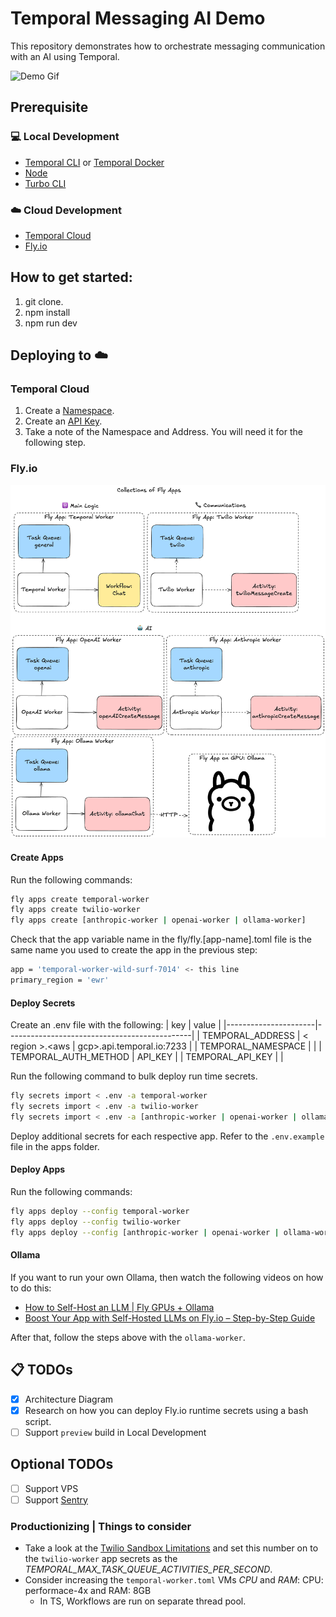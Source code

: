 # Temporal Messaging AI Demo

This repository demonstrates how to orchestrate messaging communication with an AI using Temporal.

![Demo Gif](./assets/Temporal-Messaging-AI-Demo.gif)

## Prerequisite

### 💻 Local Development

- [Temporal CLI](https://docs.temporal.io/cli) or [Temporal Docker](https://github.com/temporalio/docker-compose)
- [Node](https://nodejs.org/en)
- [Turbo CLI](https://turbo.build/repo/docs/getting-started/installation#installing-turbo)

### ☁️ Cloud Development

- [Temporal Cloud](https://temporal.io/get-cloud)
- [Fly.io](https://fly.io/)

## How to get started:

1. git clone.
1. npm install
1. npm run dev

## Deploying to ☁️

### Temporal Cloud

1. Create a [Namespace](https://docs.temporal.io/namespaces).
1. Create an [API Key](https://docs.temporal.io/cloud/api-keys).
1. Take a note of the Namespace and Address. You will need it for the following step.

### Fly.io

![Architecture Diagram](./assets/Architecture-Diagram.png)

#### Create Apps

Run the following commands:
```sh
fly apps create temporal-worker
fly apps create twilio-worker
fly apps create [anthropic-worker | openai-worker | ollama-worker]
```

Check that the app variable name in the fly/fly.[app-name].toml file is the same name you used to create the app in the previous step:
```sh
app = 'temporal-worker-wild-surf-7014' <- this line
primary_region = 'ewr'
```

#### Deploy Secrets

Create an .env file with the following:
| key                  | value                                        |
|----------------------|----------------------------------------------|
| TEMPORAL_ADDRESS     | < region >.<aws \| gcp>.api.temporal.io:7233 |
| TEMPORAL_NAMESPACE   | <your namespace>                             |
| TEMPORAL_AUTH_METHOD | API_KEY                                      |
| TEMPORAL_API_KEY     | <your api key>                               |

Run the following command to bulk deploy run time secrets.
```sh
fly secrets import < .env -a temporal-worker
fly secrets import < .env -a twilio-worker
fly secrets import < .env -a [anthropic-worker | openai-worker | ollama-worker]
```

Deploy additional secrets for each respective app. Refer to the `.env.example` file in the apps folder.

#### Deploy Apps

Run the following commands:
```sh
fly apps deploy --config temporal-worker
fly apps deploy --config twilio-worker
fly apps deploy --config [anthropic-worker | openai-worker | ollama-worker]
```

#### Ollama

If you want to run your own Ollama, then watch the following videos on how to do this: 
- [How to Self-Host an LLM | Fly GPUs + Ollama](https://youtu.be/T1yVMs7P-Ng?si=w06-NQEO7qwvAcm8)
- [Boost Your App with Self-Hosted LLMs on Fly.io – Step-by-Step Guide](https://youtu.be/qGucJNu4CD4?si=3MhXNViUZ2EFDOwy)

After that, follow the steps above with the `ollama-worker`.

## 📋 TODOs

- [X] Architecture Diagram
- [X] Research on how you can deploy Fly.io runtime secrets using a bash script. 
- [ ] Support `preview` build in Local Development

## Optional TODOs
- [ ] Support VPS
- [ ] Support [Sentry](https://sentry.io/)

### Productionizing | Things to consider

* Take a look at the [Twilio Sandbox Limitations](https://www.twilio.com/docs/whatsapp/sandbox#twilio-sandbox-limitations) and set this number on to the `twilio-worker` app secrets as the *TEMPORAL_MAX_TASK_QUEUE_ACTIVITIES_PER_SECOND*.
* Consider increasing the `temporal-worker.toml` VMs *CPU* and *RAM*: CPU: performace-4x and RAM: 8GB
    * In TS, Workflows are run on separate thread pool.